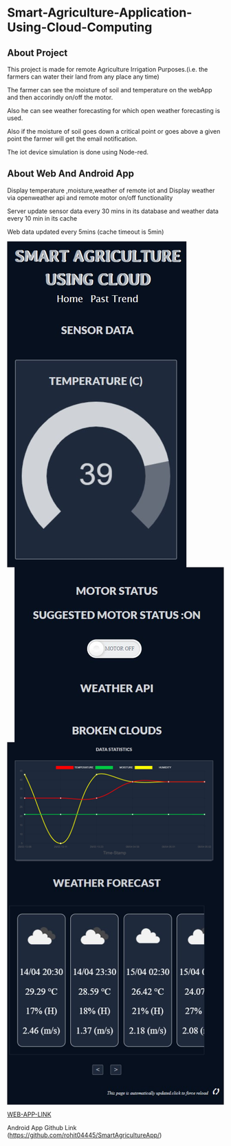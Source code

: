 # Smart-Agriculture-Application-Using-Cloud-Computing
## About Project
This project is made for remote Agriculture Irrigation Purposes.(i.e. the farmers can water their land from any place any time)

The farmer can see the moisture of soil and temperature on the webApp and then accorindly on/off the motor.

Also he can see weather forecasting for which open weather forecasting is used.

Also if the moisture of soil goes down a critical point or goes above a given point the farmer will get the email notification.

The iot device simulation is done using Node-red.

## About Web And Android App 
Display temperature ,moisture,weather of remote iot and Display weather via openweather api and remote motor on/off functionality

Server update sensor data every 30 mins in its database  and weather data every 10 min in its cache

Web data updated every 5mins (cache timeout is 5min)

<img src="extra/img.jpg" align="left" >
<img src="extra/img3.jpg" align="right" >
<img src="extra/img2.jpg" align="center" >
<img src="extra/img4.jpg" align="center" >

[WEB-APP-LINK](https://project-iotdata.herokuapp.com/)

Android App Github Link (https://github.com/rohit04445/SmartAgricultureApp/)
